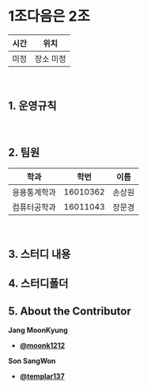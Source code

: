 
# 1조다음은 2조

| 시간 | 위치 |
|----------|------|
| 미정 | 장소 미정 | 

<br>

##  1. 운영규칙 

 
 
<br>
 

## 2. 팀원
| 학과 | 학번 | 이름 |
| ---- | ---- | ---- |
| 응용통계학과     |  16010362    |  손상원   |
| 컴퓨터공학과     |  16011043    |  장문경   |

<br>

## 3. 스터디 내용



 



## 4. 스터디폴더 
## 5. About the Contributor

**Jang MoonKyung**
- [**@moonk1212**](https://github.com/moonk1212)   

**Son SangWon**
- [**@templar137**](https://github.com/templar137)  

